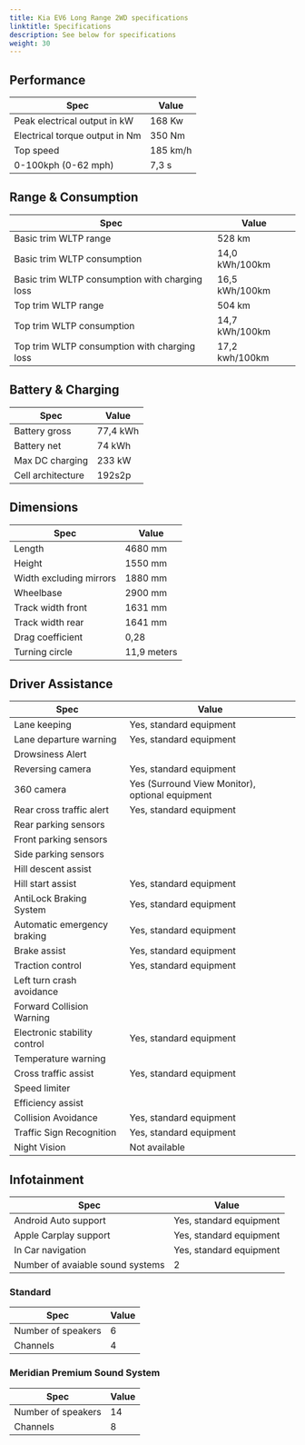```yaml
---
title: Kia EV6 Long Range 2WD specifications
linktitle: Specifications
description: See below for specifications
weight: 30
---
```


## Performance
|Spec|Value|
|----|-----|
|Peak electrical output in kW|168 Kw|
|Electrical torque output in Nm|350 Nm|
|Top speed|185 km/h|
|0-100kph (0-62 mph)|7,3 s|



## Range & Consumption
|Spec|Value|
|----|-----|
|Basic trim WLTP range|528 km|
|Basic trim WLTP consumption|14,0 kWh/100km|
|Basic trim WLTP consumption with charging loss|16,5 kWh/100km|
|Top trim WLTP range|504 km|
|Top trim WLTP consumption|14,7 kWh/100km|
|Top trim WLTP consumption with charging loss|17,2 kwh/100km|



## Battery & Charging
|Spec|Value|
|----|-----|
|Battery gross|77,4 kWh|
|Battery net|74 kWh|
|Max DC charging|233 kW|
|Cell architecture|192s2p|



## Dimensions
|Spec|Value|
|----|-----|
|Length|4680 mm|
|Height|1550 mm|
|Width excluding mirrors|1880 mm|
|Wheelbase|2900 mm|
|Track width front|1631 mm|
|Track width rear|1641 mm|
|Drag coefficient|0,28|
|Turning circle|11,9 meters|

## Driver Assistance
|Spec|Value|
|----|-----|
|Lane keeping|Yes, standard equipment|
|Lane departure warning|Yes, standard equipment|
|Drowsiness Alert||
|Reversing camera|Yes, standard equipment|
|360 camera|Yes (Surround View Monitor), optional equipment|
|Rear cross traffic alert|Yes, standard equipment|
|Rear parking sensors||
|Front parking sensors||
|Side parking sensors||
|Hill descent assist||
|Hill start assist|Yes, standard equipment|
|AntiLock Braking System|Yes, standard equipment|
|Automatic emergency braking|Yes, standard equipment|
|Brake assist|Yes, standard equipment|
|Traction control|Yes, standard equipment|
|Left turn crash avoidance||
|Forward Collision Warning||
|Electronic stability control|Yes, standard equipment|
|Temperature warning||
|Cross traffic assist|Yes, standard equipment|
|Speed limiter||
|Efficiency assist||
|Collision Avoidance|Yes, standard equipment|
|Traffic Sign Recognition|Yes, standard equipment|
|Night Vision|Not available|

## Infotainment
|Spec|Value|
|----|-----|
|Android Auto support|Yes, standard equipment|
|Apple Carplay support|Yes, standard equipment|
|In Car navigation|Yes, standard equipment|
|Number of avaiable sound systems|2|

### Standard
|Spec|Value|
|----|-----|
|Number of speakers|6|
|Channels|4|

### Meridian Premium Sound System
|Spec|Value|
|----|-----|
|Number of speakers|14|
|Channels|8|
